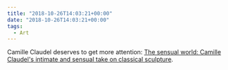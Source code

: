 ```yaml
---
title: "2018-10-26T14:03:21+00:00"
date: "2018-10-26T14:03:21+00:00"
tags:
  - Art
---
```


Camille Claudel deserves to get more attention: [The sensual world: Camille Claudel's intimate and sensual take on classical sculpture](https://www.theguardian.com/artanddesign/gallery/2017/mar/24/camille-claudel-museum-sculptures-in-pictures).
